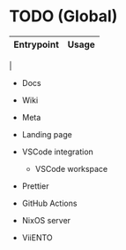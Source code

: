 # TODO (Global)

| Entrypoint | Usage |
| --- | --- |
| 

- Docs
- Wiki
- Meta
- Landing page

- VSCode integration
    - VSCode workspace
- Prettier
- GitHub Actions


- NixOS server

- ViiENTO